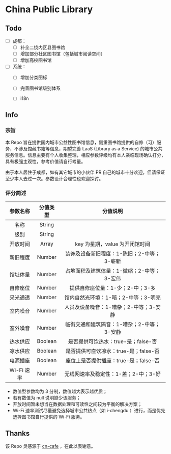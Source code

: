 # China Public Library

## Todo

- [ ] 成都：
  - [ ] 补全二绕内区县图书馆
  - [ ] 增加部分社区图书馆（包括城市阅读空间）
  - [ ] 增加高校图书馆
- [ ] 系统：
  - [ ] 增加分类图标
  - [ ] 完善图书馆级别体系
  - [ ] i18n



## Info

### 宗旨

本 Repo 旨在提供国内城市公益性图书馆信息，侧重图书馆提供的自修（习）服务，不涉及馆藏书籍等信息，期望完善 LaaS (Library as a Service) 的城市公共服务信息。信息主要有个人收集整理，相应参数评级均有本人亲临现场确认打分，具有极强主观性，参考价值请自行考量。

由于本人居住于成都，如有其它城市的小伙伴 PR 自己的城市十分欢迎，但请保证至少本人去过一次。参数设计合理性也欢迎探讨。

### 评分简述

|  参数名称  | 分值类型 |                  分值说明                  |
| :--------: | :------: | :----------------------------------------: |
|    名称    |  String  |                                            |
|    级别    |  String  |                                            |
|  开放时间  |  Array   |       key 为星期，value 为开闭馆时间       |
|  新旧程度  |  Number  | 装饰及设备新旧程度：1-陈旧；2-中等；3-崭新 |
|  馆址体量  |  Number  | 占地面积及建筑体量：1-微缩；2-中等；3-宏伟 |
|  自修座位  |  Number  |      提供自修座位量：1-少；2-中；3-多      |
|  采光通透  |  Number  |    馆内自然光环境：1-暗；2-中等；3-明亮    |
|  室内噪音  |  Number  |   人员及设备噪音：1-嘈杂；2-中等；3-安静   |
|  室外噪音  |  Number  | 临街交通和建筑隔音：1-嘈杂；2-中等；3-安静 |
|  热水供应  | Boolean  |    是否提供可饮热水：true-是；false-否     |
|  凉水供应  | Boolean  |   是否提供可直饮凉水：true-是；false-否    |
|  电源插座  | Boolean  |   座位上是否提供插座：true-是；false-否    |
| Wi-Fi 速率 |  Number  |    无线网速率及稳定性：1-差；2-中；3-好    |

* 数值型参数均为 3 分制，数值越大表示越优质；
* 若有数值为 null 说明缺少该服务；
* 开放时间暂未想当在数据处理和可读性之间较为平衡的解决方案；
* Wi-Fi 速率测试尽量避免选择城市公共热点（如 i-chengdu ）进行，而是优先选择图书馆自行提供的 Wi-Fi 服务。



## Thanks

该 Repo 灵感源于 [cn-cafe](https://github.com/ElaWorkshop/awesome-cn-cafe) ，在此以表谢意。